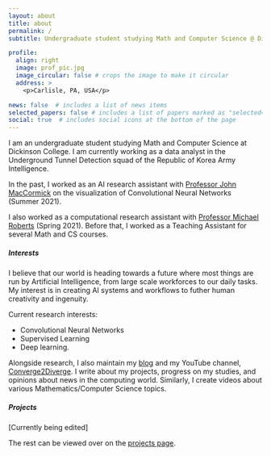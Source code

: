 ```yaml
---
layout: about
title: about
permalink: /
subtitle: Undergraduate student studying Math and Computer Science @ Dickinson College.

profile:
  align: right
  image: prof_pic.jpg
  image_circular: false # crops the image to make it circular
  address: >
    <p>Carlisle, PA, USA</p>

news: false  # includes a list of news items
selected_papers: false # includes a list of papers marked as "selected={true}"
social: true  # includes social icons at the bottom of the page
---
```


I am an undergraduate student studying Math and Computer Science at Dickinson College. I am currently working as a data analyst in the Underground Tunnel Detection squad of the Republic of Korea Army Intelligence.

In the past, I worked as an AI research assistant with [Professor John MacCormick](https://www.dickinson.edu/johnmaccormick) on the visualization of Convolutional Neural Networks (Summer 2021).

I also worked as a computational research assistant with [Professor Michael Roberts](https://www.dickinson.edu/site/custom_scripts/dc_faculty_profile_index.php?fac=robertsm) (Spring 2021). Before that, I worked as a Teaching Assistant for several Math and CS courses.

##### Interests
I believe that our world is heading towards a future where most things are run by Artificial Intelligence, from large scale workforces to our daily tasks. My interest is in creating AI systems and workflows to futher human creativity and ingenuity.

Current research interests:
- Convolutional Neural Networks
- Supervised Learning
- Deep learning.

Alongside research, I also maintain my [blog](./blog/index.html) and my YouTube channel, [Converge2Diverge](https://youtube.com/converge2diverge). I write about my projects, progress on my studies, and opinions about news in the computing world. Similarly, I create videos about various Mathematics/Computer Science topics.

##### Projects
[Currently being edited]

The rest can be viewed over on the [projects page](https://boosungkim.github.io/projects/).